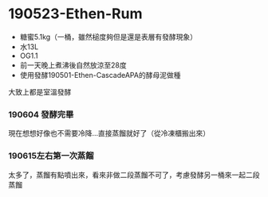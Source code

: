 # 190523-Ethen-Rum

* 糖蜜5.1kg（一桶，雖然槌度夠但是還是表層有發酵現象）
* 水13L
* OG1.1
* 前一天晚上煮沸後自然放涼至28度
* 使用發酵190501-Ethen-CascadeAPA的酵母泥做種

大致上都是室溫發酵

### 190604 發酵完畢

現在想想好像也不需要冷降...直接蒸餾就好了（從冷凍櫃搬出來）

### 190615左右第一次蒸餾

太多了，蒸餾有點噴出來，看來非做二段蒸餾不可了，考慮發酵另一桶來一起二段蒸餾